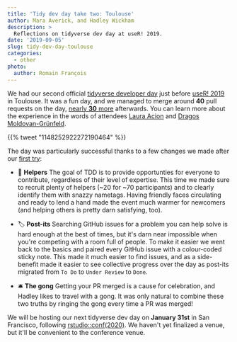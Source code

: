 ```yaml
---
title: 'Tidy dev day take two: Toulouse'
author: Mara Averick, and Hadley Wickham
description: >
  Reflections on tidyverse dev day at useR! 2019.
date: '2019-09-05'
slug: tidy-dev-day-toulouse
categories:
  - other
photo:
  author: Romain François
---
```




We had our second official [tidyverse developer
day](https://www.tidyverse.org/articles/2019/04/tidyverse-dev-day-at-user-2019/)
just before [useR! 2019](http://www.user2019.fr/) in Toulouse. It was a fun day, and we managed to merge around **40** pull
requests on the day, [nearly **30** more](https://github.com/search?q=is%3Apr+label%3A%22tidy-dev-day+%3Anerd_face%3A%22+created%3A%3E2019-07-07+is%3Amerged&type=Issues) afterwards. You can learn more about the experience in the words of attendees [Laura
Acion](https://lacion.rbind.io/post/my-first-user/) and [Dragos
Moldovan-Grünfeld](https://www.mango-solutions.com/blog/user2019-roundup-workflow-reproducibility-and-friends).

<!--html_preserve-->{{% tweet "1148252922272190464" %}}<!--/html_preserve-->

The day was particularly successful thanks to a few changes we made after our [first try](https://www.tidyverse.org/articles/2018/11/tidyverse-developer-day-2019/):

  - 🤝 **Helpers** The goal of TDD is to provide 
    opportunties for everyone to contribute, regardless of their level of 
    expertise. This time we made sure to recruit plenty of helpers (~20 for 
    ~70 participants) and to clearly identify them with snazzy nametags. Having 
    friendly faces circulating and ready to lend a hand made the event much 
    warmer for newcomers (and helping others is pretty darn satisfying, too).
  
  - 🏷 **Post-its** Searching GitHub issues for a problem you
    can help solve is hard enough at the best of times, but it's darn near 
    impossible when you're competing with a room full of people. To make it
    easier we went back to the basics and paired every GitHub issue with a 
    colour-coded sticky note. This made it much easier to find issues, and 
    as a side-benefit made it easier to see collective progress over the day as
    post-its migrated from `To Do` to `Under Review` to `Done`.
  
  - 🛎 **The gong** Getting your PR merged is a cause for
    celebration, and Hadley likes to travel with a gong. It was only natural 
    to combine these two truths by ringing the gong every time a PR was merged!
 
We will be hosting our next tidyverse dev day on **January 31st** in San
Francisco, following [rstudio::conf(2020)](https://www.rstudio.com/conference/).
We haven't yet finalized a venue, but it'll be convenient to the conference venue.


